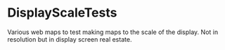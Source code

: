 # DisplayScaleTests
Various web maps to test making maps to the scale of the display. Not in resolution but in display screen real estate.
